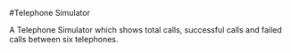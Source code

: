#Telephone Simulator

A Telephone Simulator which shows total calls, successful calls and failed calls between six telephones.
